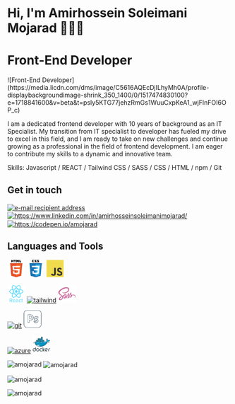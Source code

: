 <h1 align="left">Hi, I'm Amirhossein Soleimani Mojarad 👩🏾‍💻</h1>
<h1 align="left">Front-End Developer</h1>
![Front-End Developer](https://media.licdn.com/dms/image/C5616AQEcDjILhyMh0A/profile-displaybackgroundimage-shrink_350_1400/0/1517474830100?e=1718841600&v=beta&t=psly5KTG77jehzRmGs1WuuCxpKeA1_wjFlnFOI6OP_c)

I am a dedicated frontend developer with 10 years of background as an IT Specialist. My transition from IT specialist to developer has fueled my drive to excel in this field, and I am ready to take on new challenges and continue growing as a professional in the field of frontend development. I am eager to contribute my skills to a dynamic and innovative team.

Skills: Javascript / REACT / Tailwind CSS / SASS / CSS / HTML / npm / Git

<h2 align="left">Get in touch</h2>
<p align="left">
<a href="mailto:a.soleimanimojarad@gmail.com" target="blank"><img align="center" src="https://ssl.gstatic.com/ui/v1/icons/mail/rfr/logo_gmail_lockup_default_1x_r5.png" alt="e-mail recipient address" height="30" width="80" /></a>
<a href="https://www.linkedin.com/in/amirhosseinsoleimanimojarad/" target="blank"><img align="center" src="https://raw.githubusercontent.com/rahuldkjain/github-profile-readme-generator/master/src/images/icons/Social/linked-in-alt.svg" alt="https://www.linkedin.com/in/amirhosseinsoleimanimojarad/" height="30" width="40" /></a>
<a href="https://codepen.io/amojarad" target="blank"><img align="center" src="https://raw.githubusercontent.com/rahuldkjain/github-profile-readme-generator/master/src/images/icons/Social/codepen.svg" alt="https://codepen.io/amojarad" height="30" width="40" /></a>
</p>

<h2 align="left">Languages and Tools</h2>
<p align="left">
<a href="https://www.w3.org/html/" target="_blank" rel="noreferrer"> <img src="https://raw.githubusercontent.com/devicons/devicon/master/icons/html5/html5-original-wordmark.svg" alt="html5" width="40" height="40"/></a>
<a href="https://www.w3schools.com/css/" target="_blank" rel="noreferrer"> <img src="https://raw.githubusercontent.com/devicons/devicon/master/icons/css3/css3-original-wordmark.svg" alt="css3" width="40" height="40"/></a>
<a href="https://developer.mozilla.org/en-US/docs/Web/JavaScript" target="_blank" rel="noreferrer"> <img src="https://raw.githubusercontent.com/devicons/devicon/master/icons/javascript/javascript-original.svg" alt="javascript" width="40" height="40"/></a>

<a href="https://reactjs.org/" target="_blank" rel="noreferrer"> <img src="https://raw.githubusercontent.com/devicons/devicon/master/icons/react/react-original-wordmark.svg" alt="react" width="40" height="40"/></a>
<a href="https://tailwindcss.com/" target="_blank" rel="noreferrer"> <img src="https://www.vectorlogo.zone/logos/tailwindcss/tailwindcss-icon.svg" alt="tailwind" width="40" height="40"/></a>
<a href="https://sass-lang.com" target="_blank" rel="noreferrer"> <img src="https://raw.githubusercontent.com/devicons/devicon/master/icons/sass/sass-original.svg" alt="sass" width="40" height="40"/></a>

<a href="https://git-scm.com/" target="_blank" rel="noreferrer"> <img src="https://www.vectorlogo.zone/logos/git-scm/git-scm-icon.svg" alt="git" width="40" height="40"/></a>
<a href="https://www.photoshop.com/en" target="_blank" rel="noreferrer"> <img src="https://raw.githubusercontent.com/devicons/devicon/master/icons/photoshop/photoshop-line.svg" alt="photoshop" width="40" height="40"/></a>

<a href="https://azure.microsoft.com/en-in/" target="_blank" rel="noreferrer"> <img src="https://www.vectorlogo.zone/logos/microsoft_azure/microsoft_azure-icon.svg" alt="azure" width="40" height="40"/></a>
<a href="https://www.docker.com/" target="_blank" rel="noreferrer"> <img src="https://raw.githubusercontent.com/devicons/devicon/master/icons/docker/docker-original-wordmark.svg" alt="docker" width="40" height="40"/></a>
</p>

<p><img align="left" src="https://github-readme-stats.vercel.app/api/top-langs?username=amojarad&show_icons=true&locale=en&layout=compact" alt="amojarad" /></p>

<p>&nbsp;<img align="center" src="https://github-readme-stats.vercel.app/api?username=amojarad&show_icons=true&locale=en" alt="amojarad" /></p>

<p><img align="center" src="https://github-readme-streak-stats.herokuapp.com/?user=amojarad&" alt="amojarad" /></p>
<p align="left"> <img src="https://komarev.com/ghpvc/?username=amojarad&label=Profile%20views&color=0e75b6&style=flat" alt="amojarad" /> </p>
